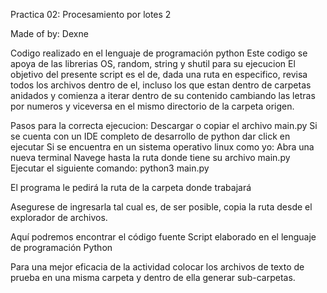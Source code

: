 Practica 02: Procesamiento por lotes 2

Made of by: Dexne

Codigo realizado en el lenguaje de programación python
Este codigo se apoya de las librerias OS, random, string y shutil para su ejecucion
El objetivo del presente script es el de, dada una ruta en especifico, revisa
todos los archivos dentro de el, incluso los que estan dentro de carpetas anidados
y comienza a iterar dentro de su contenido cambiando las letras por numeros y viceversa
en el mismo directorio de la carpeta origen.

Pasos para la correcta ejecucion:
    Descargar o copiar el archivo main.py
    Si se cuenta con un IDE completo de desarrollo de python dar click en ejecutar
    Si se encuentra en un sistema operativo linux como yo:
        Abra una nueva terminal
        Navege hasta la ruta donde tiene su archivo main.py
        Ejecutar el siguiente comando: python3 main.py

El programa le pedirá la ruta de la carpeta donde trabajará

Asegurese de ingresarla tal cual es, de ser posible, copia la ruta desde
el explorador de archivos.

Aquí podremos encontrar el código fuente
Script elaborado en el lenguaje de programación Python

Para una mejor eficacia de la actividad colocar los archivos de texto de prueba en una misma carpeta y dentro de ella generar sub-carpetas.
